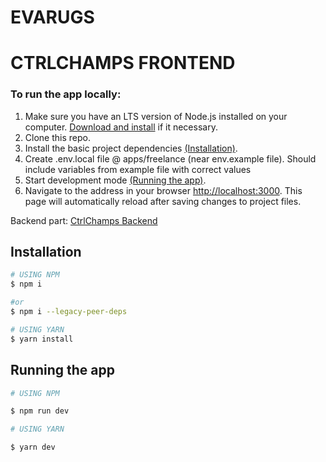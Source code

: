 # EVARUGS

# CTRLCHAMPS FRONTEND

### To run the app locally:

1. Make sure you have an LTS version of Node.js installed on your computer.
   [Download and install](https://nodejs.org/en/) if it necessary.
2. Clone this repo.
3. Install the basic project dependencies [(Installation)](https://github.com/ZenBit-Tech/ctrlchamps_fe?tab=readme-ov-file#installation).
4. Create .env.local file @ apps/freelance (near env.example file). Should include variables from example file with correct values
5. Start development mode [(Running the app)](https://github.comZenBit-Tech/ctrlchamps_fe?tab=readme-ov-file#running-the-app).
6. Navigate to the address in your browser
   [http://localhost:3000](http://localhost:3000). This page will automatically
   reload after saving changes to project files.

Backend part: [CtrlChamps Backend](https://github.com/ZenBit-Tech/ctrlchamps_be)

## Installation

```bash
# USING NPM
$ npm i

#or
$ npm i --legacy-peer-deps

# USING YARN
$ yarn install
```

## Running the app

```bash
# USING NPM

$ npm run dev

# USING YARN

$ yarn dev
```
